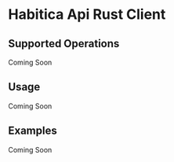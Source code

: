 # Habitica Api Rust Client

## Supported Operations
Coming Soon

## Usage
Coming Soon

## Examples
Coming Soon
